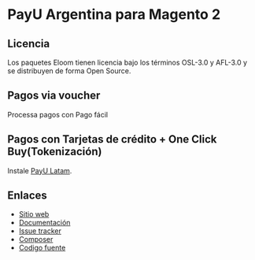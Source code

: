 # PayU Argentina para Magento 2

## Licencia

Los paquetes Eloom tienen licencia bajo los términos OSL-3.0 y AFL-3.0 y se distribuyen de forma Open Source.

## Pagos via voucher
Processa pagos con Pago fácil

## Pagos con Tarjetas de crédito + One Click Buy(Tokenización)
Instale [PayU Latam](https://github.com/eloom/module-payu).

## Enlaces

* [Sitio web](https://eloom.tech/payment/payu-latam)
* [Documentación](https://docs.eloom.tech/payment/payu-latam)
* [Issue tracker](https://github.com/eloom/module-payu-ar/issues)
* [Composer](https://app.repman.io/organization/eloom/package/1515daad-e230-4c9f-95be-bdc95b62ef34/details)
* [Codigo fuente](https://github.com/eloom/module-payu-ar)
